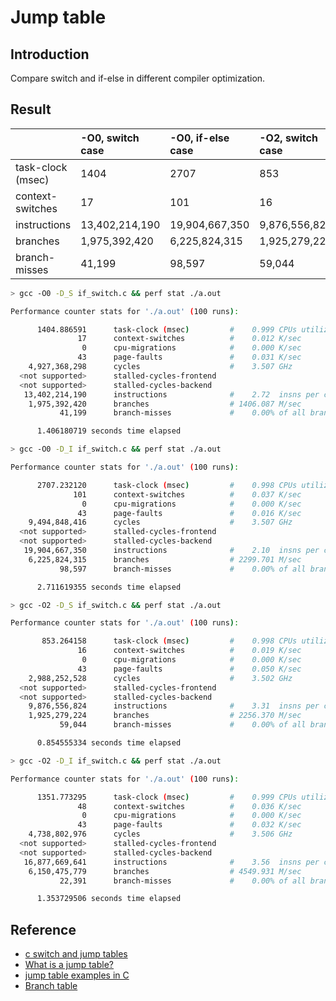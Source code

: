 # Jump table

## Introduction
Compare switch and if-else in different compiler optimization.

## Result

|                   | -O0, switch case | -O0, if-else case | -O2, switch case | -O2, if-else case |
| :-------------    | :-------------- | :------------ |:------------- |:-------------- |
| task-clock (msec) | 1404           | 2707           | 853           | 1351           |
| context-switches  | 17             | 101            | 16            | 48             |
| instructions      | 13,402,214,190 | 19,904,667,350 | 9,876,556,824 | 16,877,669,641 |
| branches          | 1,975,392,420  | 6,225,824,315  | 1,925,279,224 | 6,150,475,779  |
| branch-misses     | 41,199         | 98,597         | 59,044        | 22,391         |

```bash
> gcc -O0 -D_S if_switch.c && perf stat ./a.out

Performance counter stats for './a.out' (100 runs):

      1404.886591      task-clock (msec)         #    0.999 CPUs utilized            ( +-  0.04% )
               17      context-switches          #    0.012 K/sec                    ( +- 72.51% )
                0      cpu-migrations            #    0.000 K/sec                    ( +-100.00% )
               43      page-faults               #    0.031 K/sec                    ( +-  0.54% )
    4,927,368,298      cycles                    #    3.507 GHz                      ( +-  0.01% )
  <not supported>      stalled-cycles-frontend  
  <not supported>      stalled-cycles-backend   
   13,402,214,190      instructions              #    2.72  insns per cycle          ( +-  0.00% )
    1,975,392,420      branches                  # 1406.087 M/sec                    ( +-  0.00% )
           41,199      branch-misses             #    0.00% of all branches          ( +-  2.04% )

      1.406180719 seconds time elapsed                                          ( +-  0.04% )
```

```bash
> gcc -O0 -D_I if_switch.c && perf stat ./a.out

Performance counter stats for './a.out' (100 runs):

      2707.232120      task-clock (msec)         #    0.998 CPUs utilized            ( +-  0.05% )
              101      context-switches          #    0.037 K/sec                    ( +- 51.78% )
                0      cpu-migrations            #    0.000 K/sec                    ( +- 50.92% )
               43      page-faults               #    0.016 K/sec                    ( +-  0.54% )
    9,494,848,416      cycles                    #    3.507 GHz                      ( +-  0.03% )
  <not supported>      stalled-cycles-frontend  
  <not supported>      stalled-cycles-backend   
   19,904,667,350      instructions              #    2.10  insns per cycle          ( +-  0.00% )
    6,225,824,315      branches                  # 2299.701 M/sec                    ( +-  0.00% )
           98,597      branch-misses             #    0.00% of all branches          ( +- 60.33% )

      2.711619355 seconds time elapsed                                          ( +-  0.08% )
```

```bash
> gcc -O2 -D_S if_switch.c && perf stat ./a.out

Performance counter stats for './a.out' (100 runs):

       853.264158      task-clock (msec)         #    0.998 CPUs utilized            ( +-  0.05% )
               16      context-switches          #    0.019 K/sec                    ( +- 79.17% )
                0      cpu-migrations            #    0.000 K/sec                  
               43      page-faults               #    0.050 K/sec                    ( +-  0.35% )
    2,988,252,528      cycles                    #    3.502 GHz                      ( +-  0.02% )
  <not supported>      stalled-cycles-frontend  
  <not supported>      stalled-cycles-backend   
    9,876,556,824      instructions              #    3.31  insns per cycle          ( +-  0.00% )
    1,925,279,224      branches                  # 2256.370 M/sec                    ( +-  0.00% )
           59,044      branch-misses             #    0.00% of all branches          ( +-  1.81% )

      0.854555334 seconds time elapsed                                          ( +-  0.08% )
```

```bash
> gcc -O2 -D_I if_switch.c && perf stat ./a.out

Performance counter stats for './a.out' (100 runs):

      1351.773295      task-clock (msec)         #    0.999 CPUs utilized            ( +-  0.14% )
               48      context-switches          #    0.036 K/sec                    ( +- 53.48% )
                0      cpu-migrations            #    0.000 K/sec                    ( +- 50.92% )
               43      page-faults               #    0.032 K/sec                    ( +-  0.46% )
    4,738,802,976      cycles                    #    3.506 GHz                      ( +-  0.03% )
  <not supported>      stalled-cycles-frontend  
  <not supported>      stalled-cycles-backend   
   16,877,669,641      instructions              #    3.56  insns per cycle          ( +-  0.00% )
    6,150,475,779      branches                  # 4549.931 M/sec                    ( +-  0.00% )
           22,391      branch-misses             #    0.00% of all branches          ( +-  6.72% )

      1.353729506 seconds time elapsed                                          ( +-  0.13% )
```



## Reference
 - [c switch and jump tables](https://stackoverflow.com/questions/17061967/c-switch-and-jump-tables)
 - [What is a jump table?](https://stackoverflow.com/questions/48017/what-is-a-jump-table)
 - [jump table examples in C](https://stackoverflow.com/questions/9932212/jump-table-examples-in-c)
 - [Branch table](https://en.wikipedia.org/wiki/Branch_table)
